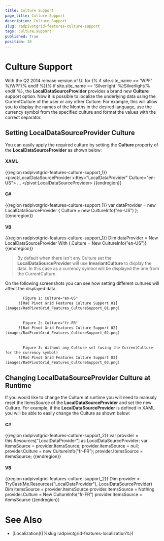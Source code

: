 ```yaml
---
title: Culture Support
page_title: Culture Support
description: Culture Support
slug: radpivotgrid-features-culture-support
tags: culture,support
published: True
position: 10
---
```


# Culture Support



With the Q2 2014 release version of UI for {% if site.site_name == 'WPF' %}WPF{% endif %}{% if site.site_name == 'Silverlight' %}Silverlight{% endif %}, the __LocalDataSourceProvider__
        provides a brand new __Culture__ support option. Now it is possible to localize the underlying data using the CurrentCulture of the user or any other Culture.
        For example, this will allow you to display the names of the Months in the desired language, use the currency symbol from the specified culture and format the values with the correct separator.
      

## Setting LocalDataSourceProvider Culture

You can easily apply the required culture by setting the __Culture__ property of the __LocalDataSourceProvider__ as shown below:
        

#### __XAML__

{{region radpivotgrid-features-culture-support_1}}
	<pivot:LocalDataSourceProvider x:Key="LocalDataProvider" Culture="en-US">
		...
	</pivot:LocalDataSourceProvider>
	{{endregion}}



#### __C#__

{{region radpivotgrid-features-culture-support_1}}
	var dataProvider = new LocalDataSourceProvider { Culture = new CultureInfo("en-US") };
	{{endregion}}



#### __VB__

{{region radpivotgrid-features-culture-support_1}}
	Dim dataProvider = New LocalDataSourceProvider With {.Culture = New CultureInfo("en-US")}
	{{endregion}}



>By default when there isn't any Culture set the __LocalDataSourceProvider__ will use __InvariantCulture__ to display the data.
            In this case as a currency symbol will be displayed the one from the CurrentCulture.
          

On the following screenshots you can see how setting different cultures will affect the displayed data.


            Figure 1: Culture="en-US"
          ![Rad Pivot Grid Features Culture Support 01](images/RadPivotGrid_Features_CultureSupport_01.png)


            Figure 2: Culture="fr-FR"
          ![Rad Pivot Grid Features Culture Support 02](images/RadPivotGrid_Features_CultureSupport_02.png)


            Figure 3: Without any Culture set (using the CurrentCulture for the currency symbol)
          ![Rad Pivot Grid Features Culture Support 03](images/RadPivotGrid_Features_CultureSupport_03.png)

## Changing LocalDataSourceProvider Culture at Runtime

If you would like to change the Culture at runtime you will need to manualy reset the ItemsSource of the __LocalDataSourceProvider__ and set the new Culture. 
          For example, if the __LocalDataSourceProvider__ is defined in XAML you will be able to easily change the Culture as shown below:
        

#### __C#__

{{region radpivotgrid-features-culture-support_2}}
	var provider = this.Resources["LocalDataProvider"] as LocalDataSourceProvider;
	var itemsSource = provider.ItemsSource;
	provider.ItemsSource = null;
	provider.Culture = new CultureInfo("fr-FR");
	provider.ItemsSource = itemsSource;
	{{endregion}}



#### __VB__

{{region radpivotgrid-features-culture-support_2}}
	Dim provider = TryCast(Me.Resources("LocalDataProvider"), LocalDataSourceProvider)
	Dim itemsSource = provider.ItemsSource
	provider.ItemsSource = Nothing
	provider.Culture = New CultureInfo("fr-FR")
	provider.ItemsSource = itemsSource
	{{endregion}}



# See Also

 * [Localization]({%slug radpivotgrid-features-localization%})
